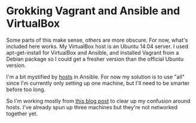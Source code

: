 Grokking Vagrant and Ansible and VirtualBox
====

Some parts of this make sense, others are more obscure. For now, what's included here works.
My VirtualBox host is an Ubuntu 14.04 server. I used apt-get-install for VirtualBox and Ansible,
and installed Vagrant from a Debian package so I could get a fresher version than the official
Ubuntu version.

I'm a bit mystified by
[hosts](http://www.digitalocean.com/community/tutorials/how-to-install-and-configure-ansible-on-ubuntu-14-04#configuring-ansible-hosts)
in Ansible. For now my solution is to use "all" since I'm currently only setting up one machine,
but I'll need to be smarter before too long.

So I'm working mostly from
[this blog post](http://blog.wjlr.org.uk/2014/12/30/multi-machine-vagrant-ansible-gotcha.html)
to clear up my confusion around hosts. I've already spun up three machines but they're not
networked together yet.
